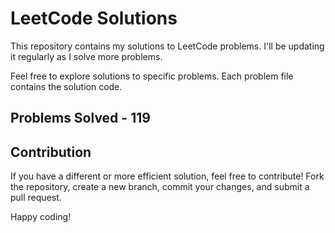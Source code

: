 # LeetCode Solutions

This repository contains my solutions to LeetCode problems. I'll be updating it regularly as I solve more problems.

Feel free to explore solutions to specific problems. Each problem file contains the solution code.

## Problems Solved - 119

## Contribution

If you have a different or more efficient solution, feel free to contribute! Fork the repository, create a new branch, commit your changes, and submit a pull request.

Happy coding!